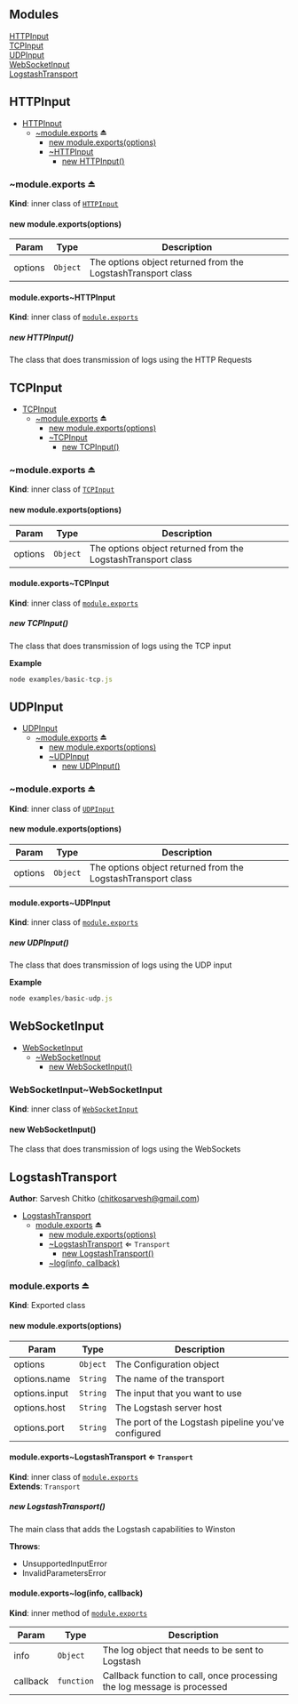 ## Modules

<dl>
<dt><a href="#LogstashTransport..module_HTTPInput">HTTPInput</a></dt>
<dd></dd>
<dt><a href="#LogstashTransport..module_TCPInput">TCPInput</a></dt>
<dd></dd>
<dt><a href="#LogstashTransport..module_UDPInput">UDPInput</a></dt>
<dd></dd>
<dt><a href="#LogstashTransport..module_WebSocketInput">WebSocketInput</a></dt>
<dd></dd>
<dt><a href="#module_LogstashTransport">LogstashTransport</a></dt>
<dd></dd>
</dl>

<a name="LogstashTransport..module_HTTPInput"></a>

## HTTPInput

* [HTTPInput](#LogstashTransport..module_HTTPInput)
    * [~module.exports](#exp_LogstashTransport..module_HTTPInput--module.exports) ⏏
        * [new module.exports(options)](#new_LogstashTransport..module_HTTPInput--module.exports_new)
        * [~HTTPInput](#LogstashTransport..module_HTTPInput--module.exports..HTTPInput)
            * [new HTTPInput()](#new_LogstashTransport..module_HTTPInput--module.exports..HTTPInput_new)

<a name="exp_LogstashTransport..module_HTTPInput--module.exports"></a>

### ~module.exports ⏏
**Kind**: inner class of [<code>HTTPInput</code>](#LogstashTransport..module_HTTPInput)  
<a name="new_LogstashTransport..module_HTTPInput--module.exports_new"></a>

#### new module.exports(options)

| Param | Type | Description |
| --- | --- | --- |
| options | <code>Object</code> | The options object returned from the LogstashTransport class |

<a name="LogstashTransport..module_HTTPInput--module.exports..HTTPInput"></a>

#### module.exports~HTTPInput
**Kind**: inner class of [<code>module.exports</code>](#exp_LogstashTransport..module_HTTPInput--module.exports)  
<a name="new_LogstashTransport..module_HTTPInput--module.exports..HTTPInput_new"></a>

##### new HTTPInput()
The class that does transmission of logs using the HTTP Requests

<a name="LogstashTransport..module_TCPInput"></a>

## TCPInput

* [TCPInput](#LogstashTransport..module_TCPInput)
    * [~module.exports](#exp_LogstashTransport..module_TCPInput--module.exports) ⏏
        * [new module.exports(options)](#new_LogstashTransport..module_TCPInput--module.exports_new)
        * [~TCPInput](#LogstashTransport..module_TCPInput--module.exports..TCPInput)
            * [new TCPInput()](#new_LogstashTransport..module_TCPInput--module.exports..TCPInput_new)

<a name="exp_LogstashTransport..module_TCPInput--module.exports"></a>

### ~module.exports ⏏
**Kind**: inner class of [<code>TCPInput</code>](#LogstashTransport..module_TCPInput)  
<a name="new_LogstashTransport..module_TCPInput--module.exports_new"></a>

#### new module.exports(options)

| Param | Type | Description |
| --- | --- | --- |
| options | <code>Object</code> | The options object returned from the LogstashTransport class |

<a name="LogstashTransport..module_TCPInput--module.exports..TCPInput"></a>

#### module.exports~TCPInput
**Kind**: inner class of [<code>module.exports</code>](#exp_LogstashTransport..module_TCPInput--module.exports)  
<a name="new_LogstashTransport..module_TCPInput--module.exports..TCPInput_new"></a>

##### new TCPInput()
The class that does transmission of logs using the TCP input

**Example**  
```js
node examples/basic-tcp.js
```
<a name="LogstashTransport..module_UDPInput"></a>

## UDPInput

* [UDPInput](#LogstashTransport..module_UDPInput)
    * [~module.exports](#exp_LogstashTransport..module_UDPInput--module.exports) ⏏
        * [new module.exports(options)](#new_LogstashTransport..module_UDPInput--module.exports_new)
        * [~UDPInput](#LogstashTransport..module_UDPInput--module.exports..UDPInput)
            * [new UDPInput()](#new_LogstashTransport..module_UDPInput--module.exports..UDPInput_new)

<a name="exp_LogstashTransport..module_UDPInput--module.exports"></a>

### ~module.exports ⏏
**Kind**: inner class of [<code>UDPInput</code>](#LogstashTransport..module_UDPInput)  
<a name="new_LogstashTransport..module_UDPInput--module.exports_new"></a>

#### new module.exports(options)

| Param | Type | Description |
| --- | --- | --- |
| options | <code>Object</code> | The options object returned from the LogstashTransport class |

<a name="LogstashTransport..module_UDPInput--module.exports..UDPInput"></a>

#### module.exports~UDPInput
**Kind**: inner class of [<code>module.exports</code>](#exp_LogstashTransport..module_UDPInput--module.exports)  
<a name="new_LogstashTransport..module_UDPInput--module.exports..UDPInput_new"></a>

##### new UDPInput()
The class that does transmission of logs using the UDP input

**Example**  
```js
node examples/basic-udp.js
```
<a name="LogstashTransport..module_WebSocketInput"></a>

## WebSocketInput

* [WebSocketInput](#LogstashTransport..module_WebSocketInput)
    * [~WebSocketInput](#LogstashTransport..module_WebSocketInput..WebSocketInput)
        * [new WebSocketInput()](#new_LogstashTransport..module_WebSocketInput..WebSocketInput_new)

<a name="LogstashTransport..module_WebSocketInput..WebSocketInput"></a>

### WebSocketInput~WebSocketInput
**Kind**: inner class of [<code>WebSocketInput</code>](#LogstashTransport..module_WebSocketInput)  
<a name="new_LogstashTransport..module_WebSocketInput..WebSocketInput_new"></a>

#### new WebSocketInput()
The class that does transmission of logs using the WebSockets

<a name="module_LogstashTransport"></a>

## LogstashTransport
**Author**: Sarvesh Chitko (chitkosarvesh@gmail.com)  

* [LogstashTransport](#module_LogstashTransport)
    * [module.exports](#exp_module_LogstashTransport--module.exports) ⏏
        * [new module.exports(options)](#new_module_LogstashTransport--module.exports_new)
        * [~LogstashTransport](#module_LogstashTransport--module.exports..LogstashTransport) ⇐ <code>Transport</code>
            * [new LogstashTransport()](#new_module_LogstashTransport--module.exports..LogstashTransport_new)
        * [~log(info, callback)](#module_LogstashTransport--module.exports..log)

<a name="exp_module_LogstashTransport--module.exports"></a>

### module.exports ⏏
**Kind**: Exported class  
<a name="new_module_LogstashTransport--module.exports_new"></a>

#### new module.exports(options)

| Param | Type | Description |
| --- | --- | --- |
| options | <code>Object</code> | The Configuration object |
| options.name | <code>String</code> | The name of the transport |
| options.input | <code>String</code> | The input that you want to use |
| options.host | <code>String</code> | The Logstash server host |
| options.port | <code>String</code> | The port of the Logstash pipeline you've configured |

<a name="module_LogstashTransport--module.exports..LogstashTransport"></a>

#### module.exports~LogstashTransport ⇐ <code>Transport</code>
**Kind**: inner class of [<code>module.exports</code>](#exp_module_LogstashTransport--module.exports)  
**Extends**: <code>Transport</code>  
<a name="new_module_LogstashTransport--module.exports..LogstashTransport_new"></a>

##### new LogstashTransport()
The main class that adds the Logstash capabilities to Winston

**Throws**:

- UnsupportedInputError
- InvalidParametersError

<a name="module_LogstashTransport--module.exports..log"></a>

#### module.exports~log(info, callback)
**Kind**: inner method of [<code>module.exports</code>](#exp_module_LogstashTransport--module.exports)  

| Param | Type | Description |
| --- | --- | --- |
| info | <code>Object</code> | The log object that needs to be sent to Logstash |
| callback | <code>function</code> | Callback function to call, once processing the log message is processed |

